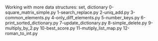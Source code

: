 Working with more data structures: set, dictionary
0-square_matrix_simple.py
1-search_replace.py
2-uniq_add.py
3-common_elements.py
4-only_diff_elements.py
5-number_keys.py
6-print_sorted_dictionary.py
7-update_dictionary.py
8-simple_delete.py
9-multiply_by_2.py
10-best_score.py
11-mutiply_list_map.py
12-roman_to_int.py